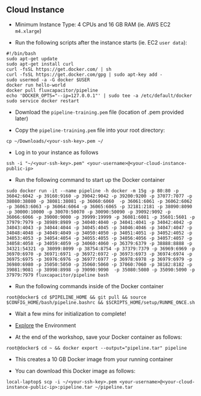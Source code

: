 ## Cloud Instance
* Minimum Instance Type:  4 CPUs and 16 GB RAM (ie. AWS EC2 `m4.xlarge`)

* Run the following scripts after the instance starts (ie. EC2 `user data`):
```
#!/bin/bash
sudo apt-get update
sudo apt-get install curl
curl -fsSL https://get.docker.com/ | sh
curl -fsSL https://get.docker.com/gpg | sudo apt-key add -
sudo usermod -a -G docker $USER
docker run hello-world
docker pull fluxcapacitor/pipeline
echo 'DOCKER_OPTS="--ip=127.0.0.1"' | sudo tee -a /etc/default/docker
sudo service docker restart
```

* Download the `pipeline-training.pem` file (location of .pem provided later)

* Copy the `pipeline-training.pem` file into your root directory:
```
cp ~/Downloads/<your-ssh-key>.pem ~/
```

* Log in to your instance as follows
```
ssh -i "~/<your-ssh-key>.pem" <your-username>@<your-cloud-instance-public-ip>
```

* Run the following command to start up the Docker container
```
sudo docker run -it --name pipeline -h docker -m 15g -p 80:80 -p 36042:6042 -p 39160:9160 -p 39042:9042 -p 39200:9200 -p 37077:7077 -p 38080:38080 -p 38081:38081 -p 36060:6060  -p 36061:6061 -p 36062:6062 -p 36063:6063 -p 36064:6064 -p 36065:6065 -p 32181:2181 -p 38090:8090 -p 30000:10000 -p 30070:50070 -p 30090:50090 -p 39092:9092 -p 36066:6066 -p 39000:9000 -p 39999:19999 -p 36081:6081 -p 35601:5601 -p 37979:7979 -p 38989:8989 -p 34040:4040 -p 34041:4041 -p 34042:4042 -p 34043:4043 -p 34044:4044 -p 34045:4045 -p 34046:4046 -p 34047:4047 -p 34048:4048 -p 34049:4049 -p 34050:4050 -p 34051:4051 -p 34052:4052 -p 34053:4053 -p 34054:4054 -p 34055:4055 -p 34056:4056 -p 34057:4057 -p 34058:4058 -p 34059:4059 -p 34060:4060 -p 36379:6379 -p 38888:8888 -p 34321:54321 -p 38099:8099 -p 38754:8754 -p 37379:7379 -p 36969:6969 -p 36970:6970 -p 36971:6971 -p 36972:6972 -p 36973:6973 -p 36974:6974 -p 36975:6975 -p 36976:6976 -p 36977:6977 -p 36978:6978 -p 36979:6979 -p 36980:6980 -p 35050:5050 -p 35060:5060 -p 37060:7060 -p 38182:8182 -p 39081:9081 -p 38998:8998 -p 39090:9090  -p 35080:5080 -p 35090:5090 -p 37979:7979 fluxcapacitor/pipeline bash
```

* Run the following commands inside of the Docker container
```
root@docker$ cd $PIPELINE_HOME && git pull && source $CONFIG_HOME/bash/pipeline.bashrc && $SCRIPTS_HOME/setup/RUNME_ONCE.sh
```

* Wait a few mins for initialization to complete!

* [Explore](https://github.com/fluxcapacitor/pipeline/wiki/Explore-Services) the Environment

* At the end of the workshop, save your Docker container as follows:
```
root@docker$ cd ~ && docker export --output="pipeline.tar" pipeline
```
* This creates a 10 GB Docker image from your running container

* You can download this Docker image as follows:
```
local-laptop$ scp -i ~/<your-ssh-key>.pem <your-username>@<your-cloud-instance-public-ip>:pipeline.tar ~/pipeline.tar
```